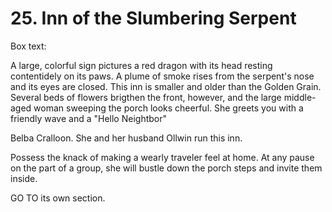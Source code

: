 # 25. Inn of the Slumbering Serpent

Box text:

A large, colorful sign pictures a red dragon with its head resting
contentidely on its paws.  A plume of smoke rises from the serpent's
nose and its eyes are closed.  This inn is smaller and older than the
Golden Grain.  Several beds of flowers brigthen the front, however,
and the large middle-aged woman sweeping the porch looks cheerful.
She greets you with a friendly wave and a "Hello Neightbor"


Belba Cralloon.  She and her husband Ollwin run this inn.

Possess the knack of making a wearly traveler feel at home.  At any
pause on the part of a group, she will bustle down the porch
steps and invite them inside.

GO TO its own section.

